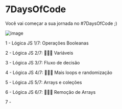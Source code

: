 # 7DaysOfCode

Você vai começar a sua jornada no #7DaysOfCode ;)

![image](https://user-images.githubusercontent.com/82853944/183776444-e5885224-4f99-4c38-92d8-5d522e6df5ae.png)

1 - Lógica JS 1/7: Operações Booleanas

2 - Lógica JS 2/7: 👩🏽‍💻 Variáveis

3 - Lógica JS 3/7: Fluxo de decisão

4 - Lógica JS 4/7: 👩🏽‍💻 Mais loops e randomização

5 - Lógica JS 5/7: Arrays e coleções

6 - Lógica JS 6/7: 👩🏽‍💻 Remoção de Arrays

7 - 
